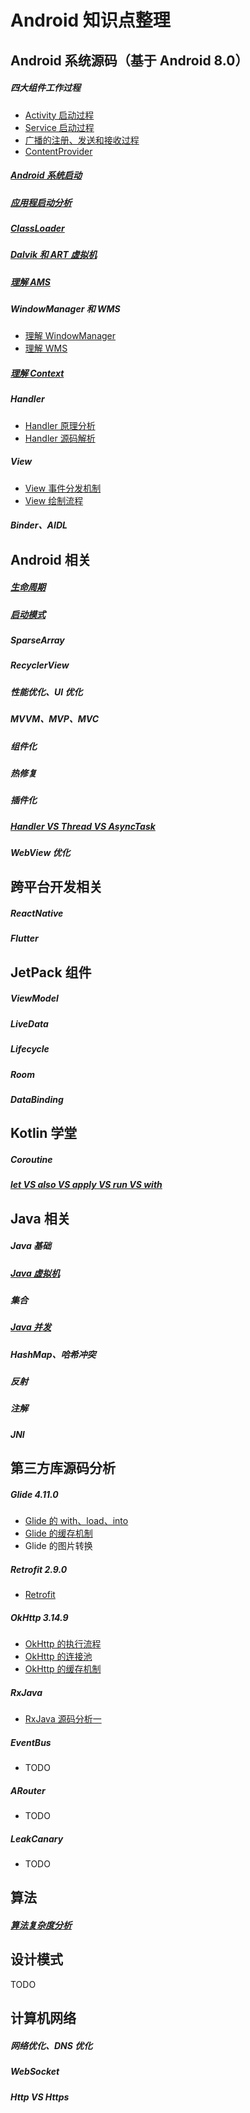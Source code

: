 # **Android 知识点整理**

## Android 系统源码（基于 Android 8.0）

##### 四大组件工作过程

* [Activity 启动过程](https://github.com/FangQi-Jack/Android-/blob/main/Android%20%E7%B3%BB%E7%BB%9F%E6%BA%90%E7%A0%81%E5%88%86%E6%9E%90/%E5%9B%9B%E5%A4%A7%E7%BB%84%E4%BB%B6%E7%9A%84%E5%B7%A5%E4%BD%9C%E8%BF%87%E7%A8%8B/Activity/Activity%20%E7%9A%84%E5%90%AF%E5%8A%A8%E8%BF%87%E7%A8%8B.md)
* [Service 启动过程](https://github.com/FangQi-Jack/Android-/blob/main/Android%20%E7%B3%BB%E7%BB%9F%E6%BA%90%E7%A0%81%E5%88%86%E6%9E%90/%E5%9B%9B%E5%A4%A7%E7%BB%84%E4%BB%B6%E7%9A%84%E5%B7%A5%E4%BD%9C%E8%BF%87%E7%A8%8B/Activity/Activity%20%E7%9A%84%E5%90%AF%E5%8A%A8%E8%BF%87%E7%A8%8B.md)
* [广播的注册、发送和接收过程](https://github.com/FangQi-Jack/Android-/blob/main/Android%20%E7%B3%BB%E7%BB%9F%E6%BA%90%E7%A0%81%E5%88%86%E6%9E%90/%E5%9B%9B%E5%A4%A7%E7%BB%84%E4%BB%B6%E7%9A%84%E5%B7%A5%E4%BD%9C%E8%BF%87%E7%A8%8B/BroadcastReceiver/%E5%B9%BF%E6%92%AD%E7%9A%84%E6%B3%A8%E5%86%8C%E3%80%81%E5%8F%91%E9%80%81%E5%92%8C%E6%8E%A5%E6%94%B6%E8%BF%87%E7%A8%8B.md)
* [ContentProvider](https://github.com/FangQi-Jack/Android-/blob/main/Android%20%E7%B3%BB%E7%BB%9F%E6%BA%90%E7%A0%81%E5%88%86%E6%9E%90/%E5%9B%9B%E5%A4%A7%E7%BB%84%E4%BB%B6%E7%9A%84%E5%B7%A5%E4%BD%9C%E8%BF%87%E7%A8%8B/ContentProvider/ContentProvider%20%E7%9A%84%E5%90%AF%E5%8A%A8%E8%BF%87%E7%A8%8B.md)

##### [Android 系统启动](https://github.com/FangQi-Jack/Android-/blob/main/Android%20%E7%B3%BB%E7%BB%9F%E6%BA%90%E7%A0%81%E5%88%86%E6%9E%90/Android%20%E7%B3%BB%E7%BB%9F%E5%90%AF%E5%8A%A8/Android%20%E7%B3%BB%E7%BB%9F%E5%90%AF%E5%8A%A8.md)

##### [应用程启动分析](https://github.com/FangQi-Jack/Android-/blob/main/Android%20%E7%B3%BB%E7%BB%9F%E6%BA%90%E7%A0%81%E5%88%86%E6%9E%90/%E5%BA%94%E7%94%A8%E7%A8%8B%E5%BA%8F%E5%90%AF%E5%8A%A8/%E5%BA%94%E7%94%A8%E7%A8%8B%E5%BA%8F%E8%BF%9B%E7%A8%8B%E5%90%AF%E5%8A%A8.md)

##### [ClassLoader](https://github.com/FangQi-Jack/Android-/blob/main/Android%20%E7%B3%BB%E7%BB%9F%E6%BA%90%E7%A0%81%E5%88%86%E6%9E%90/ClassLoader/ClassLoader.md)

##### [Dalvik 和 ART 虚拟机](https://github.com/FangQi-Jack/Android-/blob/main/Android%20%E7%B3%BB%E7%BB%9F%E6%BA%90%E7%A0%81%E5%88%86%E6%9E%90/Dalvik%20%E5%92%8C%20ART.md)

##### [理解 AMS](https://github.com/FangQi-Jack/Android-/blob/main/Android%20%E7%B3%BB%E7%BB%9F%E6%BA%90%E7%A0%81%E5%88%86%E6%9E%90/%E7%90%86%E8%A7%A3%20ActivityManagerService/%E7%90%86%E8%A7%A3%20ActivityManagerService.md)

##### WindowManager 和 WMS

* [理解 WindowManager](https://github.com/FangQi-Jack/Android-/blob/main/Android%20%E7%B3%BB%E7%BB%9F%E6%BA%90%E7%A0%81%E5%88%86%E6%9E%90/%E7%90%86%E8%A7%A3WindowManager/%E7%90%86%E8%A7%A3WindowManager.md)
* [理解 WMS](https://github.com/FangQi-Jack/Android-/blob/main/Android%20%E7%B3%BB%E7%BB%9F%E6%BA%90%E7%A0%81%E5%88%86%E6%9E%90/%E7%90%86%E8%A7%A3WindowManager/%E7%90%86%E8%A7%A3%20WindowManagerService.md)

##### [理解 Context](https://github.com/FangQi-Jack/Android-/blob/main/Android%20%E7%B3%BB%E7%BB%9F%E6%BA%90%E7%A0%81%E5%88%86%E6%9E%90/%E7%90%86%E8%A7%A3%E4%B8%8A%E4%B8%8B%E6%96%87Context/%E7%90%86%E8%A7%A3Context.md)

##### Handler

* [Handler 原理分析](https://github.com/FangQi-Jack/Android-/blob/main/Android/handler%E5%8E%9F%E7%90%86%E5%88%86%E6%9E%90.md)
* [Handler 源码解析](https://github.com/FangQi-Jack/Android-/blob/main/Android%20%E7%B3%BB%E7%BB%9F%E6%BA%90%E7%A0%81%E5%88%86%E6%9E%90/Handler%20%E6%BA%90%E7%A0%81%E5%88%86%E6%9E%90.md)

##### View

* [View 事件分发机制](https://github.com/FangQi-Jack/Android-/blob/main/Android%20%E7%B3%BB%E7%BB%9F%E6%BA%90%E7%A0%81%E5%88%86%E6%9E%90/View/View%E4%BA%8B%E4%BB%B6%E5%88%86%E5%8F%91%E6%9C%BA%E5%88%B6.md)
* [View 绘制流程](https://github.com/FangQi-Jack/Android-/blob/main/Android%20%E7%B3%BB%E7%BB%9F%E6%BA%90%E7%A0%81%E5%88%86%E6%9E%90/View/View%20%E7%BB%98%E5%88%B6%E6%B5%81%E7%A8%8B.md)

##### Binder、AIDL



## Android 相关

##### [生命周期](https://github.com/FangQi-Jack/Android-/blob/main/Android/%E7%94%9F%E5%91%BD%E5%91%A8%E6%9C%9F.md)

##### [启动模式](https://github.com/FangQi-Jack/Android-/blob/main/Android/Activity%20launchMode.md)

##### SparseArray

##### RecyclerView

##### 性能优化、UI 优化

##### MVVM、MVP、MVC

##### 组件化

##### 热修复

##### 插件化

##### [Handler VS Thread VS AsyncTask](https://github.com/FangQi-Jack/Android-/blob/main/Android/Handler%20VS%20Thread%20VS%20AsyncTask.md)

##### WebView 优化



## 跨平台开发相关

##### ReactNative

##### Flutter



## JetPack 组件

##### ViewModel

##### LiveData

##### Lifecycle

##### Room

##### DataBinding



## Kotlin 学堂

##### Coroutine

##### [**let VS also VS apply VS run VS with**](https://github.com/FangQi-Jack/Android-/blob/main/Kotlin%20%E5%AD%A6%E5%A0%82/let%20VS%20also%20VS%20apply%20VS%20run%20VS%20with.md)



## Java 相关

##### Java 基础

##### [Java 虚拟机](https://github.com/FangQi-Jack/Android-/blob/main/Java%E7%9B%B8%E5%85%B3/Java%20%E8%99%9A%E6%8B%9F%E6%9C%BA/Java%20%E8%99%9A%E6%8B%9F%E6%9C%BA.md)

##### 集合

##### [Java 并发](https://github.com/FangQi-Jack/Android-/blob/main/Java%E7%9B%B8%E5%85%B3/Java%20%E5%B9%B6%E5%8F%91.md)

##### HashMap、哈希冲突

##### 反射

##### 注解

##### JNI



## 第三方库源码分析

##### Glide 4.11.0

* [Glide 的 with、load、into](https://github.com/FangQi-Jack/Android-/blob/main/%E7%AC%AC%E4%B8%89%E6%96%B9%E5%BA%93%E5%88%86%E6%9E%90/Glide%204.11.0%20%E8%A7%A3%E6%9E%90/Glide%20%E7%9A%84%20with%E3%80%81load%20%E5%92%8C%20into%20%E8%A7%A3%E6%9E%90.md)
* [Glide 的缓存机制](https://github.com/FangQi-Jack/Android-/blob/main/%E7%AC%AC%E4%B8%89%E6%96%B9%E5%BA%93%E5%88%86%E6%9E%90/Glide%204.11.0%20%E8%A7%A3%E6%9E%90/Glide%20%E7%BC%93%E5%AD%98%E6%9C%BA%E5%88%B6.md)
* Glide 的图片转换

##### Retrofit 2.9.0

* [Retrofit](https://github.com/FangQi-Jack/Android-/blob/main/%E7%AC%AC%E4%B8%89%E6%96%B9%E5%BA%93%E5%88%86%E6%9E%90/Retrofit%202.9.0/Retrofit%202.9.0%E8%A7%A3%E6%9E%90.md)

##### OkHttp 3.14.9

* [OkHttp 的执行流程](https://github.com/FangQi-Jack/Android-/blob/main/%E7%AC%AC%E4%B8%89%E6%96%B9%E5%BA%93%E5%88%86%E6%9E%90/OkHttp%203.14.9/OkHttp%203.14.9%20%E6%89%A7%E8%A1%8C%E6%B5%81%E7%A8%8B%E5%88%86%E6%9E%90.md)
* [OkHttp 的连接池](https://github.com/FangQi-Jack/Android-/blob/main/%E7%AC%AC%E4%B8%89%E6%96%B9%E5%BA%93%E5%88%86%E6%9E%90/OkHttp%203.14.9/OkHttp%20%E7%9A%84%E8%BF%9E%E6%8E%A5%E6%B1%A0.md)
* [OkHttp 的缓存机制](https://github.com/FangQi-Jack/Android-/blob/main/%E7%AC%AC%E4%B8%89%E6%96%B9%E5%BA%93%E5%88%86%E6%9E%90/OkHttp%203.14.9/OkHttp%20%E7%9A%84%E7%BC%93%E5%AD%98%E7%AD%96%E7%95%A5.md)

##### RxJava

* [RxJava 源码分析一](https://github.com/FangQi-Jack/Android-/blob/main/%E7%AC%AC%E4%B8%89%E6%96%B9%E5%BA%93%E5%88%86%E6%9E%90/RxJava/RxJava%20%E6%BA%90%E7%A0%81%E5%88%86%E6%9E%90%E4%B8%80.md)

##### EventBus

* TODO

##### ARouter

* TODO

##### LeakCanary

* TODO



## 算法

##### [算法复杂度分析](https://github.com/FangQi-Jack/Android-/blob/main/%E7%AE%97%E6%B3%95/%E5%A4%8D%E6%9D%82%E5%BA%A6.md)



## 设计模式

TODO



## 计算机网络

##### 网络优化、DNS 优化

##### WebSocket

##### Http VS Https



